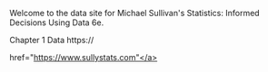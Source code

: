 Welcome to the data site for Michael Sullivan's Statistics: Informed Decisions Using Data 6e. 

Chapter 1 Data
https://

<a>href="https://www.sullystats.com"</a>
